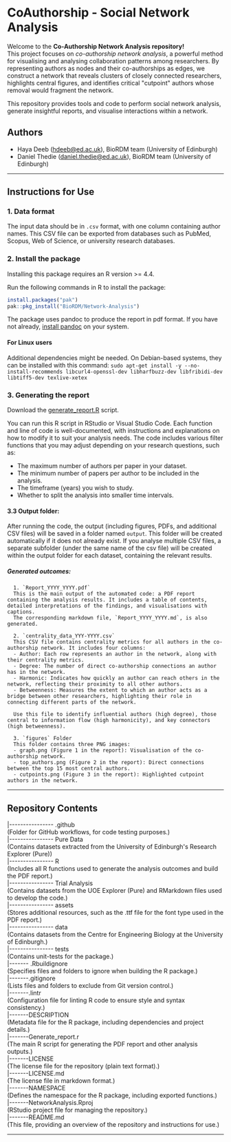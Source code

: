 # CoAuthorship - Social Network Analysis

Welcome to the **Co-Authorship Network Analysis repository!**   
This project focuses on *co-authorship network analysis*, a powerful method for visualising and analysing collaboration patterns among researchers. By representing authors as nodes and their co-authorships as edges, we construct a network that reveals clusters of closely connected researchers, highlights central figures, and identifies critical "cutpoint" authors whose removal would fragment the network.   

This repository provides tools and code to perform social network analysis, generate insightful reports, and visualise interactions within a network.

## Authors
- Haya Deeb (hdeeb@ed.ac.uk), BioRDM team (University of Edinburgh)
- Daniel Thedie (daniel.thedie@ed.ac.uk), BioRDM team (University of Edinburgh)

---

## Instructions for Use

### 1. Data format
The input data should be in `.csv`  format, with one column containing author names. This CSV file can be exported from databases such as PubMed, Scopus, Web of Science, or university research databases. 

### 2. Install the package
Installing this package requires an R version >= 4.4.

Run the following commands in R to install the package:
```R
install.packages("pak")
pak::pkg_install("BioRDM/Network-Analysis")
```

The package uses pandoc to produce the report in pdf format. If you have not already, [install pandoc](https://pandoc.org/installing.html) on your system.

#### For Linux users
Additional dependencies might be needed. On Debian-based systems, they can be installed with this command:
`sudo apt-get install -y --no-install-recommends libcurl4-openssl-dev libharfbuzz-dev libfribidi-dev libtiff5-dev texlive-xetex`

### 3. Generating the report

Download the [generate_report.R](https://github.com/BioRDM/Network-Analysis/blob/main/Generate_report.r) script.

You can run this R script in RStudio or Visual Studio Code. Each function and line of code is well-documented, with instructions and explanations on how to modify it to suit your analysis needs.
The code includes various filter functions that you may adjust depending on your research questions, such as:

- The maximum number of authors per paper in your dataset.
- The minimum number of papers per author to be included in the analysis.
- The timeframe (years) you wish to study.
- Whether to split the analysis into smaller time intervals. 

#### 3.3 Output folder:
After running the code, the output (including figures, PDFs, and additional CSV files) will be saved in a folder named `output`. This folder will be created automatically if it does not already exist.
If you analyse multiple CSV files, a separate subfolder (under the same name of the csv file) will be created within the output folder for each dataset, containing the relevant results.

##### Generated outcomes: 
      1. `Report_YYYY_YYYY.pdf`  
      This is the main output of the automated code: a PDF report containing the analysis results. It includes a table of contents, detailed interpretations of the findings, and visualisations with captions. 
      The corresponding markdown file, `Report_YYYY_YYYY.md`, is also generated.

      2. `centrality_data_YYY-YYYY.csv`
      This CSV file contains centrality metrics for all authors in the co-authorship network. It includes four columns:
      - Author: Each row represents an author in the network, along with their centrality metrics.
      - Degree: The number of direct co-authorship connections an author has in the network.
      - Harmonic: Indicates how quickly an author can reach others in the network, reflecting their proximity to all other authors.
      - Betweenness: Measures the extent to which an author acts as a bridge between other researchers, highlighting their role in connecting different parts of the network.
      
      Use this file to identify influential authors (high degree), those central to information flow (high harmonicity), and key connectors (high betweenness).
      
      3. `figures` Folder 
      This folder contains three PNG images:
      - graph.png (Figure 1 in the report): Visualisation of the co-authorship network.
      - top_authors.png (Figure 2 in the report): Direct connections between the top 15 most central authors.
      - cutpoints.png (Figure 3 in the report): Highlighted cutpoint authors in the network.

---
## Repository Contents

|---------------- .github             
            (Folder for GitHub workflows, for code testing purposes.)            
|---------------- Pure Data             
            (Contains datasets extracted from the University of Edinburgh's Research Explorer (Pure))             
|---------------- R            
            (Includes all R functions used to generate the analysis outcomes and build the PDF report.)                 
|---------------- Trial Analysis          
            (Contains datasets from the UOE Explorer (Pure) and RMarkdown files used to develop the code.)             
|---------------- assets         
            (Stores additional resources, such as the .ttf file for the font type used in the PDF report.)              
|---------------- data           
            (Contains datasets from the Centre for Engineering Biology at the University of Edinburgh.)            
|---------------- tests  
            (Contains unit-tests for the package.)  
|------- .Rbuildignore  
            (Specifies files and folders to ignore when building the R package.)       
|-------.gitignore     
            (Lists files and folders to exclude from Git version control.)        
|-------.lintr     
            (Configuration file for linting R code to ensure style and syntax consistency.)            
|-------DESCRIPTION     
            (Metadata file for the R package, including dependencies and project details.)             
|-------Generate_report.r     
            (The main R script for generating the PDF report and other analysis outputs.)           
|-------LICENSE     
            (The license file for the repository (plain text format).)      
|-------LICENSE.md       
            (The license file in markdown format.)       
|-------NAMESPACE         
            (Defines the namespace for the R package, including exported functions.)   
|-------NetworkAnalysis.Rproj       
            (RStudio project file for managing the repository.)   
|-------README.md      
            (This file, providing an overview of the repository and instructions for use.)      

---
